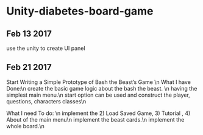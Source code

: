 # Unity-diabetes-board-game

## Feb 13 2017
use the unity to create UI panel


## Feb 21 2017
Start Writing a Simple Prototype of Bash the Beast’s Game \n
What I have Done:\n
create the basic game logic about the bash the beast. \n
having the simplest main menu.\n
start option can be used and construct the player, questions, characters classes\n

What I need To do: \n
implement the 2) Load Saved Game, 3) Tutorial , 4) About of the main menu\n
implement the beast cards.\n
implement the whole board.\n


